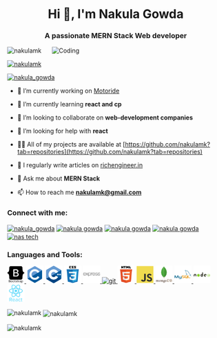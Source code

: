 <h1 align="center">Hi 👋, I'm Nakula Gowda</h1>
<h3 align="center">A passionate MERN Stack Web developer</h3>
<img align="right" alt="Coding" width="400" src="https://cdn.dribbble.com/users/1162077/screenshots/3848914/programmer.gif"/>

<p align="left"> <img src="https://komarev.com/ghpvc/?username=nakulamk&label=Profile%20views&color=0e75b6&style=flat" alt="nakulamk" /> </p>

<p align="left"> <a href="https://github.com/ryo-ma/github-profile-trophy"><img src="https://github-profile-trophy.vercel.app/?username=nakulamk" alt="nakulamk" /></a> </p>

<p align="left"> <a href="https://twitter.com/nakula_gowda" target="blank"><img src="https://img.shields.io/twitter/follow/nakula_gowda?logo=twitter&style=for-the-badge" alt="nakula_gowda" /></a> </p>

- 🔭 I’m currently working on [Motoride](motoride.in)

- 🌱 I’m currently learning **react and cp**

- 👯 I’m looking to collaborate on **web-development companies**

- 🤝 I’m looking for help with **react**

- 👨‍💻 All of my projects are available at [https://github.com/nakulamk?tab=repositories](https://github.com/nakulamk?tab=repositories)

- 📝 I regularly write articles on [richengineer.in](richengineer.in)

- 💬 Ask me about **MERN Stack**

- 📫 How to reach me **nakulamk@gmail.com**

<h3 align="left">Connect with me:</h3>
<p align="left">
<a href="https://twitter.com/nakula_gowda" target="blank"><img align="center" src="https://raw.githubusercontent.com/rahuldkjain/github-profile-readme-generator/master/src/images/icons/Social/twitter.svg" alt="nakula_gowda" height="30" width="40" /></a>
<a href="https://linkedin.com/in/nakula gowda" target="blank"><img align="center" src="https://raw.githubusercontent.com/rahuldkjain/github-profile-readme-generator/master/src/images/icons/Social/linked-in-alt.svg" alt="nakula gowda" height="30" width="40" /></a>
<a href="https://fb.com/nakula gowda" target="blank"><img align="center" src="https://raw.githubusercontent.com/rahuldkjain/github-profile-readme-generator/master/src/images/icons/Social/facebook.svg" alt="nakula gowda" height="30" width="40" /></a>
<a href="https://instagram.com/nakula gowda" target="blank"><img align="center" src="https://raw.githubusercontent.com/rahuldkjain/github-profile-readme-generator/master/src/images/icons/Social/instagram.svg" alt="nakula gowda" height="30" width="40" /></a>
<a href="https://www.youtube.com/c/nas tech" target="blank"><img align="center" src="https://raw.githubusercontent.com/rahuldkjain/github-profile-readme-generator/master/src/images/icons/Social/youtube.svg" alt="nas tech" height="30" width="40" /></a>
</p>

<h3 align="left">Languages and Tools:</h3>
<p align="left"> <a href="https://getbootstrap.com" target="_blank" rel="noreferrer"> <img src="https://raw.githubusercontent.com/devicons/devicon/master/icons/bootstrap/bootstrap-plain-wordmark.svg" alt="bootstrap" width="40" height="40"/> </a> <a href="https://www.cprogramming.com/" target="_blank" rel="noreferrer"> <img src="https://raw.githubusercontent.com/devicons/devicon/master/icons/c/c-original.svg" alt="c" width="40" height="40"/> </a> <a href="https://www.w3schools.com/cpp/" target="_blank" rel="noreferrer"> <img src="https://raw.githubusercontent.com/devicons/devicon/master/icons/cplusplus/cplusplus-original.svg" alt="cplusplus" width="40" height="40"/> </a> <a href="https://www.w3schools.com/css/" target="_blank" rel="noreferrer"> <img src="https://raw.githubusercontent.com/devicons/devicon/master/icons/css3/css3-original-wordmark.svg" alt="css3" width="40" height="40"/> </a> <a href="https://expressjs.com" target="_blank" rel="noreferrer"> <img src="https://raw.githubusercontent.com/devicons/devicon/master/icons/express/express-original-wordmark.svg" alt="express" width="40" height="40"/> </a> <a href="https://git-scm.com/" target="_blank" rel="noreferrer"> <img src="https://www.vectorlogo.zone/logos/git-scm/git-scm-icon.svg" alt="git" width="40" height="40"/> </a> <a href="https://www.w3.org/html/" target="_blank" rel="noreferrer"> <img src="https://raw.githubusercontent.com/devicons/devicon/master/icons/html5/html5-original-wordmark.svg" alt="html5" width="40" height="40"/> </a> <a href="https://developer.mozilla.org/en-US/docs/Web/JavaScript" target="_blank" rel="noreferrer"> <img src="https://raw.githubusercontent.com/devicons/devicon/master/icons/javascript/javascript-original.svg" alt="javascript" width="40" height="40"/> </a> <a href="https://www.mongodb.com/" target="_blank" rel="noreferrer"> <img src="https://raw.githubusercontent.com/devicons/devicon/master/icons/mongodb/mongodb-original-wordmark.svg" alt="mongodb" width="40" height="40"/> </a> <a href="https://www.mysql.com/" target="_blank" rel="noreferrer"> <img src="https://raw.githubusercontent.com/devicons/devicon/master/icons/mysql/mysql-original-wordmark.svg" alt="mysql" width="40" height="40"/> </a> <a href="https://nodejs.org" target="_blank" rel="noreferrer"> <img src="https://raw.githubusercontent.com/devicons/devicon/master/icons/nodejs/nodejs-original-wordmark.svg" alt="nodejs" width="40" height="40"/> </a> <a href="https://reactjs.org/" target="_blank" rel="noreferrer"> <img src="https://raw.githubusercontent.com/devicons/devicon/master/icons/react/react-original-wordmark.svg" alt="react" width="40" height="40"/> </a> </p>

<p><img align="left" src="https://github-readme-stats.vercel.app/api/top-langs?username=nakulamk&show_icons=true&locale=en&layout=compact" alt="nakulamk" /></p>

<p>&nbsp;<img align="center" src="https://github-readme-stats.vercel.app/api?username=nakulamk&show_icons=true&locale=en" alt="nakulamk" /></p>

<p><img align="center" src="https://github-readme-streak-stats.herokuapp.com/?user=nakulamk&" alt="nakulamk" /></p>

